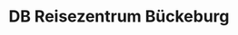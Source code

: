 ---
title: "DB Reisezentrum Bückeburg"
url: /bueckeburg/db-reisezentrum-bueckeburg/
shop: Tickets
---